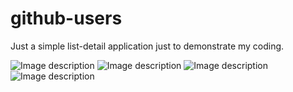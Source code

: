 # github-users
Just a simple list-detail application just to demonstrate my coding. 

![Image description](https://cathalfarrell.com/repo-images/github1.png)
![Image description](https://cathalfarrell.com/repo-images/github2.png)
![Image description](https://cathalfarrell.com/repo-images/github3.png)
![Image description](https://cathalfarrell.com/repo-images/github4.png)
